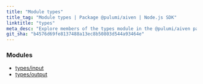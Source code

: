 ```yaml
---
title: "Module types"
title_tag: "Module types | Package @pulumi/aiven | Node.js SDK"
linktitle: "types"
meta_desc: "Explore members of the types module in the @pulumi/aiven package."
git_sha: "b4576d69fe8137488a13ec8b50803d544a93464e"
---
```


<!-- WARNING: this page was generated by a tool. Do not edit it by hand. -->
<!-- To change it, please see https://github.com/pulumi/docs/tree/master/tools/tscdocgen. -->


<h3>Modules</h3>
<ul class="api">
    <li><a href="input/"><span class="symbol module"></span>types/input</a></li>
    <li><a href="output/"><span class="symbol module"></span>types/output</a></li>
</ul>








